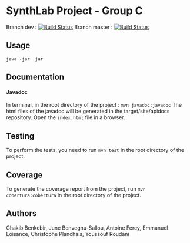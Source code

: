 # SynthLab Project - Group C

Branch dev : [![Build Status](https://travis-ci.com/Kwodhan/SynthLabC.svg?token=6zdxF4MUzxXu29Z8EQzC&branch=dev)](https://travis-ci.com/Kwodhan/SynthLabC) Branch master : [![Build Status](https://travis-ci.com/Kwodhan/SynthLabC.svg?token=yEvcBv9NYXmyDfvx1xFm&branch=master)](https://travis-ci.com/Kwodhan/SynthLabC)

## Usage 
``` java -jar .jar ```

## Documentation
#### Javadoc
In terminal, in the root directory of the project : ```mvn javadoc:javadoc```
The html files of the javadoc will be generated in the target/site/apidocs repository. Open the ```index.html``` file in a browser.

## Testing

To perform the tests, you need to run ```mvn test``` in the root directory of the project. 

## Coverage 
To generate the coverage report from the project, run ```mvn cobertura:cobertura``` in the root directory of the project.


## Authors

Chakib Benkebir,
June Benvegnu-Sallou,
Antoine Ferey,
Emmanuel Loisance,
Christophe Planchais,
Youssouf Roudani
